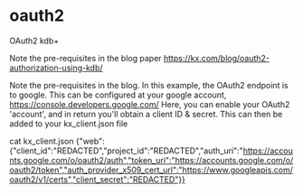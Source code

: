 # oauth2
OAuth2 kdb+

Note the pre-requisites in the blog paper
https://kx.com/blog/oauth2-authorization-using-kdb/

Note the pre-requisites in the blog.
In this example, the OAuth2 endpoint is to google. This can be configured at your google account,
https://console.developers.google.com/
Here, you can enable your OAuth2 'account', and in return you'll obtain a client ID & secret.
This can then be added to your kx_client.json file

cat kx_client.json
{"web":{"client_id":"REDACTED","project_id":"REDACTED","auth_uri":"https://accounts.google.com/o/oauth2/auth","token_uri":"https://accounts.google.com/o/oauth2/token","auth_provider_x509_cert_url":"https://www.googleapis.com/oauth2/v1/certs","client_secret":"REDACTED"}}
